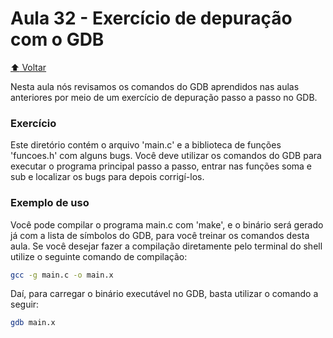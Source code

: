# Aula 32 - Exercício de depuração com o GDB

[:arrow_up: Voltar](https://github.com/Geofisicando/C-orientado-a-testes#%C3%ADndice)

Nesta aula nós revisamos os comandos do GDB aprendidos nas aulas anteriores por meio de um exercício de depuração passo a passo no GDB.

### Exercício

Este diretório contém o arquivo 'main.c' e a biblioteca de funções 'funcoes.h' com alguns bugs. Você deve utilizar os comandos do GDB para
executar o programa principal passo a passo, entrar nas funções soma e sub e localizar os bugs para depois corrigí-los.

### Exemplo de uso

Você pode compilar o programa main.c com 'make', e o binário será gerado já com a lista de símbolos do GDB, para você treinar os comandos desta aula. Se você desejar fazer a compilação diretamente pelo terminal do shell utilize o seguinte comando de compilação:

```sh
gcc -g main.c -o main.x
```

Daí, para carregar o binário executável no GDB, basta utilizar o comando a seguir:

```sh
gdb main.x
```
